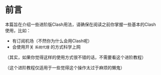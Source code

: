 # 前言

本篇旨在介绍一些进阶版Clash用法，请确保在阅读之前你掌握一些基本的Clash使用，比如：

- 有订阅机场（不然你为什么会用Clash呢）
- 会使用开关 `系统代理` 的方式科学上网

（其实，如果你觉得这样的使用方式很不错的话，不需要看这个进阶教程）

（这个进阶教程仅适用于一些觉得这个操作太过于麻烦的懒鬼）